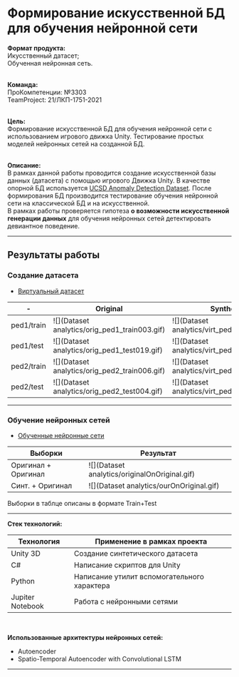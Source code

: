 # Формирование искусственной БД для обучения нейронной сети

**Формат продукта:**  
Икусственный датасет;  
Обученная нейронная сеть.  
<br>

**Команда:**  
ПроКомпетенции: №3303  
TeamProject: 21/ЛКП-1751-2021  
<br>  

**Цель:**  
Формирование искусственной БД для обучения нейронной сети с использованием игрового движка Unity. Тестирование простых моделей нейронных сетей на созданной БД.  
<br>  

**Опиcание:**  
В рамках данной работы проводится создание искусственной базы данных (датасета) с помощью игрового Движка Unity. В качестве опорной БД используется [UCSD Anomaly Detection Dataset](http://www.svcl.ucsd.edu/projects/anomaly/dataset.html). После формирования БД производится тестирование обучения нейронной сети на классической БД и на искусственной.  
В рамках работы проверяется гипотеза **о возможности искусственной генерации данных** для обучения нейронных сетей детектировать девиантное поведение.  
____
## Результаты работы 
### Создание датасета
* [Виртуальный датасет](https://disk.yandex.ru/d/8J9kPHXBkgxoqw)



-|Original  | Synthetic
----|------------- | -------------
ped1/train|![](Dataset analytics/orig_ped1_train003.gif)|![](Dataset analytics/virt_ped1_train003.gif)
ped1/test| ![](Dataset analytics/orig_ped1_test019.gif)|![](Dataset analytics/virt_ped1_test019.gif)
ped2/train|![](Dataset analytics/orig_ped2_train006.gif)|![](Dataset analytics/virt_ped2_train006.gif)
ped2/test|![](Dataset analytics/orig_ped2_test004.gif)|![](Dataset analytics/virt_ped2_test004.gif)
___
### Обучение нейронных сетей
* [Обученные нейронные сети]()  

Выборки| Результат
------------- | -------------
Оригинал + Оригинал | ![](Dataset analytics/originalOnOriginal.gif)
Синт. + Оригинал  | ![](Dataset analytics/ourOnOriginal.gif)
Выборки в таблце описаны в формате Train+Test
___
**Стек технологий:** 

Технология  | Применение в рамках проекта
------------- | -------------
Unity 3D  | Создание синтетического датасета
C#  | Написание скриптов для Unity
Python | Написание утилит вспомогательного характера
Jupiter Notebook | Работа с нейронными сетями

<br>
 
**Использованные архитектуры нейронных сетей:**
* Autoencoder 
* Spatio-Temporal Autoencoder with Convolutional LSTM
___

